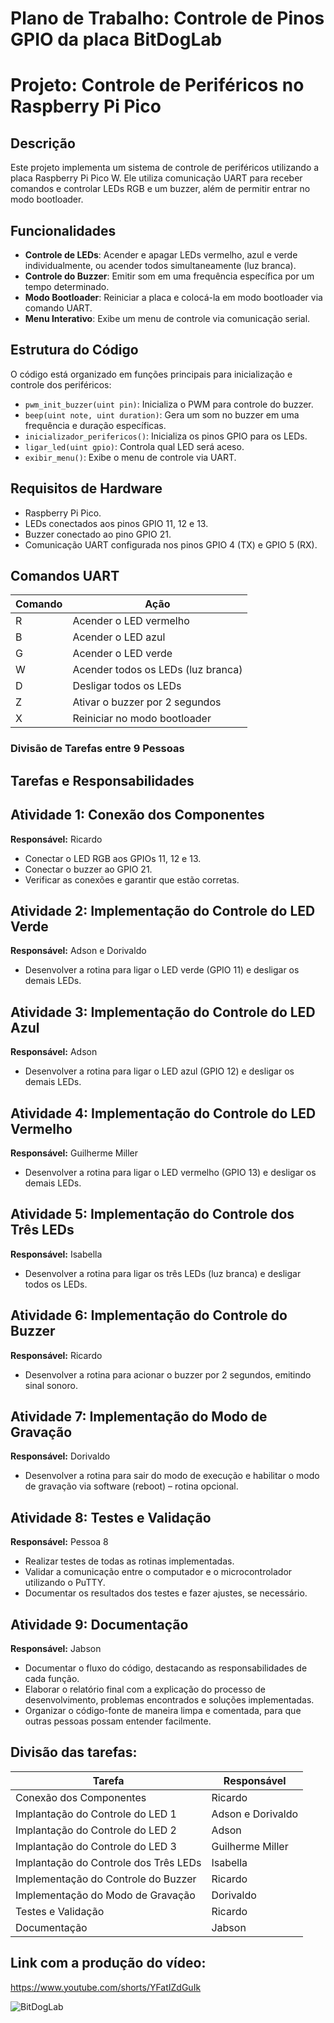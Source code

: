 # Plano de Trabalho: Controle de Pinos GPIO da placa BitDogLab

# Projeto: Controle de Periféricos no Raspberry Pi Pico

## Descrição
Este projeto implementa um sistema de controle de periféricos utilizando a placa Raspberry Pi Pico W. Ele utiliza comunicação UART para receber comandos e controlar LEDs RGB e um buzzer, além de permitir entrar no modo bootloader.

## Funcionalidades
- **Controle de LEDs**: Acender e apagar LEDs vermelho, azul e verde individualmente, ou acender todos simultaneamente (luz branca).
- **Controle do Buzzer**: Emitir som em uma frequência específica por um tempo determinado.
- **Modo Bootloader**: Reiniciar a placa e colocá-la em modo bootloader via comando UART.
- **Menu Interativo**: Exibe um menu de controle via comunicação serial.

## Estrutura do Código
O código está organizado em funções principais para inicialização e controle dos periféricos:
- `pwm_init_buzzer(uint pin)`: Inicializa o PWM para controle do buzzer.
- `beep(uint note, uint duration)`: Gera um som no buzzer em uma frequência e duração específicas.
- `inicializador_perifericos()`: Inicializa os pinos GPIO para os LEDs.
- `ligar_led(uint gpio)`: Controla qual LED será aceso.
- `exibir_menu()`: Exibe o menu de controle via UART.

## Requisitos de Hardware
- Raspberry Pi Pico.
- LEDs conectados aos pinos GPIO 11, 12 e 13.
- Buzzer conectado ao pino GPIO 21.
- Comunicação UART configurada nos pinos GPIO 4 (TX) e GPIO 5 (RX).

## Comandos UART
| Comando | Ação                              |
|---------|-----------------------------------|
| R       | Acender o LED vermelho           |
| B       | Acender o LED azul               |
| G       | Acender o LED verde              |
| W       | Acender todos os LEDs (luz branca)|
| D       | Desligar todos os LEDs           |
| Z       | Ativar o buzzer por 2 segundos   |
| X       | Reiniciar no modo bootloader     |


### Divisão de Tarefas entre 9 Pessoas

## **Tarefas e Responsabilidades**

## Atividade 1: Conexão dos Componentes
**Responsável:** Ricardo

- Conectar o LED RGB aos GPIOs 11, 12 e 13.
- Conectar o buzzer ao GPIO 21.
- Verificar as conexões e garantir que estão corretas.

## Atividade 2: Implementação do Controle do LED Verde
**Responsável:** Adson e Dorivaldo

- Desenvolver a rotina para ligar o LED verde (GPIO 11) e desligar os demais LEDs.

## Atividade 3: Implementação do Controle do LED Azul
**Responsável:** Adson

- Desenvolver a rotina para ligar o LED azul (GPIO 12) e desligar os demais LEDs.

## Atividade 4: Implementação do Controle do LED Vermelho
**Responsável:** Guilherme Miller

- Desenvolver a rotina para ligar o LED vermelho (GPIO 13) e desligar os demais LEDs.

## Atividade 5: Implementação do Controle dos Três LEDs
**Responsável:** Isabella

- Desenvolver a rotina para ligar os três LEDs (luz branca) e desligar todos os LEDs.

## Atividade 6: Implementação do Controle do Buzzer
**Responsável:** Ricardo

- Desenvolver a rotina para acionar o buzzer por 2 segundos, emitindo sinal sonoro.

## Atividade 7: Implementação do Modo de Gravação
**Responsável:** Dorivaldo

- Desenvolver a rotina para sair do modo de execução e habilitar o modo de gravação via software (reboot) – rotina opcional.

## Atividade 8: Testes e Validação
**Responsável:** Pessoa 8

- Realizar testes de todas as rotinas implementadas.
- Validar a comunicação entre o computador e o microcontrolador utilizando o PuTTY.
- Documentar os resultados dos testes e fazer ajustes, se necessário.

## Atividade 9: Documentação
**Responsável:** Jabson

- Documentar o fluxo do código, destacando as responsabilidades de cada função.
- Elaborar o relatório final com a explicação do processo de desenvolvimento, problemas encontrados e soluções implementadas.
- Organizar o código-fonte de maneira limpa e comentada, para que outras pessoas possam entender facilmente.

## **Divisão das tarefas:**

| **Tarefa**                                     | **Responsável**
|------------------------------------------------|------------|
| Conexão dos Componentes                        |Ricardo           |
| Implantação do Controle do LED 1               |Adson  e Dorivaldo| 
| Implantação do Controle do LED 2               |Adson             | 
| Implantação do Controle do LED 3               |Guilherme Miller  |
| Implantação do Controle dos Três LEDs          |Isabella          |
| Implementação do Controle do Buzzer            |Ricardo           | 
| Implementação do Modo de Gravação              |Dorivaldo         | 
| Testes e Validação                             |Ricardo           | 
| Documentação                                   |Jabson            | 

## **Link com a produção do vídeo:**
https://www.youtube.com/shorts/YFatIZdGuIk

![BitDogLab](https://github.com/user-attachments/assets/a1e601b0-1de5-49ca-b32f-50024ebe994d)
